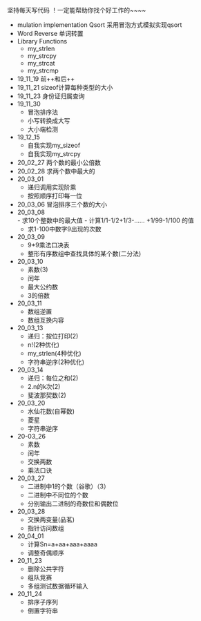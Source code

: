 坚持每天写代码 ！一定能帮助你找个好工作的~~~~

- mulation implementation Qsort  采用冒泡方式模拟实现qsort
- Word Reverse  单词转置
- Library Functions
  - my_strlen    
  - my_strcpy    
  - my_strcat   
  - my_strcmp
- 19_11_19    前++和后++ 
- 19_11_21    sizeof计算每种类型的大小
- 19_11_23    身份证归属查询                        
- 19_11_30    
     - 冒泡排序法  
     - 小写转换成大写  
     - 大小端检测
- 19_12_15    
     - 自我实现my_sizeof          
     - 自我实现my_strcpy
- 20_02_27    两个数的最小公倍数
- 20_02_28    求两个数中最大的                                         
- 20_03_01    
     - 递归调用实现阶乘    
     - 按照顺序打印每一位
- 20_03_06    冒泡排序三个数的大小
- 20_03_08    
                      - 求10个整数中的最大值 
           - 计算1/1-1/2+1/3-…… +1/99-1/100 的值 
  - 求1-100中数字9出现的次数
- 20_03_09   
     - 9*9乘法口决表
     - 整形有序数组中查找具体的某个数(二分法) 
- 20_03_10   
     - 素数(3) 
     - 闰年 
     - 最大公约数 
     - 3的倍数
- 20_03_11	
     - 数组逆置 
     - 数组互换内容	
- 20_03_13   
  -  递归：按位打印(2)          
  -  n!(2种优化)
  -  my_strlen(4种优化)       
  - 字符串逆序(2种优化)
- 20_03_14    
     - 递归：每位之和(2) 
     - 2.n的k次(2) 
     - 斐波那契数(2)	
- 20_03_20    
     - 水仙花数(自幂数)
     - 菱星
     - 字符串逆序
- 20-03_26	
     - 素数 
     - 闰年 
     - 交换两数 
     - 乘法口诀	
- 20_03_27    
     - 二进制中1的个数（谷歌）（3）
     - 二进制中不同位的个数
     - 分别输出二进制的奇数位和偶数位 
- 20_03_28 
     - 交换两变量(品茗)
     - 指针访问数组
- 20_04_01   
     - 计算Sn=a+aa+aaa+aaaa 
     - 调整奇偶顺序	
- 20_11_23
  - 删除公共字符
  - 组队竞赛
  - 多组测试数据循环输入
- 20_11_24
     - 排序子序列
     - 倒置字符串

​			
